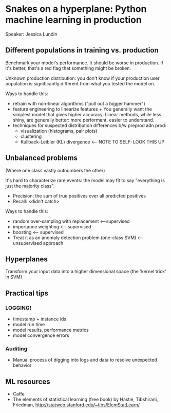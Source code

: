 # Snakes on a hyperplane: Python machine learning in production
Speaker: Jessica Lundin

## Different populations in training vs. production
Benchmark your model's performance.  It should be worse in production.  If it's better, that's a red flag that something might be broken.

Unknown production distribution: you don't know if your production user population is significantly different from what you tested the model on.

Ways to handle this:
+ retrain with non-linear algorithms ("pull out a bigger hammer")
+ feature engineering to linearize features
  	  + You generally want the simplest model that gives higher accuracy.  Linear methods, while less shiny, are generally better: more performant, easier to understand.
+ techniques for suspected distribution differences b/w preprod adn prod:
  + visualization (histograms, pair plots)
  + clustering
  + Kullback-Leibler (KL) divergence <-- NOTE TO SELF: LOOK THIS UP

## Unbalanced problems
(Where one class vastly outnumbers the other)

It's hard to characterize rare events: the model may fit to say "everything is just the majority class".

+ Precision: the sum of true positives over all predicted positives
+ Recall: <didn't catch>

Ways to handle this:
+ random over-sampling with replacement <--supervised
+ importance weighting <-- supervised
+ boosting <-- supervised
+ Treat it as an anomaly detection problem (one-class SVM) <-- unsupervised approach

## Hyperplanes
Transform your input data into a higher dimensional space (the 'kernel trick' in SVM)

## Practical tips

### LOGGING!
+ timestamp + instance ids
+ model run time
+ model results, performance metrics
+ model convergence errors

### Auditing
+ Manual process of digging into logs and data to resolve unexpected behavior

## ML resources
+ Caffe
+ The elements of statistical learning (free book) by Hastie, Tibshirani, Friedman, http://statweb.stanford.edu/~tibs/ElemStatLearn/
